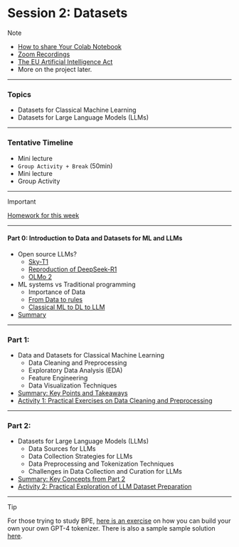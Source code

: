 # Session 2: Datasets


> [!NOTE]  
> - [How to share Your Colab Notebook](./material/colab.md)
> - [Zoom Recordings](https://metropoliafi-my.sharepoint.com/:f:/g/personal/samiben_metropolia_fi/EuSPkRmWcYpGsXdjFhE2k80BaZBR-EeccL7AHlnTQya-6w)
> - [The EU Artificial Intelligence Act](https://artificialintelligenceact.eu/)
> - More on the project later.

<!-- Please [share your Colab notebooks with the following email address](./material/colab.md):  *ml.course.2025* *[a]* *gmail* -->
---
### Topics

- Datasets for Classical Machine Learning
- Datasets for Large Language Models (LLMs)

---

### Tentative Timeline 

- Mini lecture
- `Group Activity + Break` (50min)  
- Mini lecture
- Group Activity

---

> [!IMPORTANT]  
> [Homework for this week](./material/homework.md)


-----

#### Part 0: Introduction to Data and Datasets for ML and LLMs

- Open source LLMs?
  - [Sky-T1](https://github.com/NovaSky-AI/SkyThought)
  - [Reproduction of DeepSeek-R1](https://github.com/huggingface/open-r1)
  - [OLMo 2](https://allenai.org/blog/olmo2-32B)
- ML systems vs Traditional programming
  - Importance of Data
  - [From Data to rules](./material/ml_vs_traditional_paradigm.png)
  - [Classical ML to DL to LLM](./material/ml2llm.png)
- [Summary](./material/part0.md)

---

### Part 1: 

- Data and Datasets for Classical Machine Learning
  - Data Cleaning and Preprocessing
  - Exploratory Data Analysis (EDA)
  - Feature Engineering
  - Data Visualization Techniques 
- [Summary: Key Points and Takeaways](./material/part1.md)
- [Activity 1: Practical Exercises on Data Cleaning and Preprocessing](./material/activity1.md)

---

### Part 2: 

- Datasets for Large Language Models (LLMs)
  - Data Sources for LLMs
  - Data Collection Strategies for LLMs
  - Data Preprocessing and Tokenization Techniques
  - Challenges in Data Collection and Curation for LLMs
- [Summary: Key Concepts from Part 2](./material/part2.md)
- [Activity 2: Practical Exploration of LLM Dataset Preparation](./material/activity2.md)


----
> [!TIP]  
> For those trying to study BPE, [here is an exercise](https://github.com/karpathy/minbpe/blob/master/exercise.md) on how you can build your own your own GPT-4 tokenizer. There is also a sample sample solution [here](https://github.com/karpathy/minbpe).





<!-- 

> [!NOTE]  
> Highlights information that users should take into account, even when skimming.

> [!TIP]
> Optional information to help a user be more successful.

> [!IMPORTANT]  
> Crucial information necessary for users to succeed.

> [!WARNING]  
> Critical content demanding immediate user attention due to potential risks.

> [!CAUTION]
> Negative potential consequences of an action. 

-->